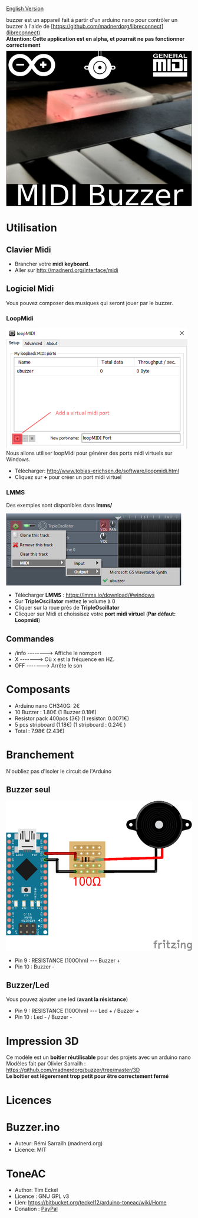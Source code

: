 [English Version](https://github.com/madnerdorg/buzzer/)

buzzer est un appareil fait à partir d'un arduino nano pour contrôler un buzzer à l'aide de [https://github.com/madnerdorg/libreconnect](libreconnect)   
**Attention: Cette application est en alpha, et pourrait ne pas fonctionner correctement**      
![Midi Buzzer](https://github.com/madnerdorg/buzzer/raw/master/doc/thumbnail_buzzer.png)  
# Utilisation
## Clavier Midi
* Brancher votre **midi keyboard**.
* Aller sur http://madnerd.org/interface/midi

## Logiciel Midi
Vous pouvez composer des musiques qui seront jouer par le buzzer.   
### LoopMidi
![LoopMidi Add Midi Port](https://github.com/madnerdorg/buzzer/raw/master/doc/loopMidi.png)     
Nous allons utiliser loopMidi pour générer des ports midi virtuels sur Windows.
* Télécharger: http://www.tobias-erichsen.de/software/loopmidi.html   
* Cliquez sur **+** pour créer un port midi virtuel

### LMMS
Des exemples sont disponibles dans **lmms/**

![buzzer on LMMS](https://github.com/madnerdorg/buzzer/raw/master/doc/buzzer_lmms.png)
* Télécharger **LMMS** : https://lmms.io/download/#windows
* Sur **TripleOscillator** mettez le volume à 0
* Cliquer sur la roue près de **TripleOscillator**
* Clicquer sur Midi et choissisez votre **port midi virtuel** (**Par défaut: Loopmidi**)

## Commandes
* /info --------> Affiche le nom:port    
* X -------> Où x est la fréquence en HZ.
* OFF -------> Arrête le son    

# Composants
* Arduino nano CH340G: 2€    
* 10 Buzzer : 1.80€  (1 Buzzer:0.18€)  
* Resistor pack 400pcs (3€) (1 resistor: 0.0071€) 
* 5 pcs stripboard (1.18€) (1 stripboard : 0.24€ )  
* Total : 7.98€ (2.43€)   

# Branchement
N'oubliez pas d'isoler le circuit de l'Arduino  
## Buzzer seul
![UBuzzer Wiring](https://github.com/madnerdorg/buzzer/raw/master/doc/buzzer_wiring.png)   
* Pin 9 : RESISTANCE (100Ohm) --- Buzzer +   
* Pin 10 : Buzzer -    

## Buzzer/Led
Vous pouvez ajouter une led (**avant la résistance**)
* Pin 9 : RESISTANCE (100Ohm) --- Led + / Buzzer +   
* Pin 10 : Led - / Buzzer -    

# Impression 3D
Ce modèle est un **boitier réutilisable** pour des projets avec un arduino nano    
Modèles fait par Olivier Sarrailh : https://github.com/madnerdorg/buzzer/tree/master/3D    
**Le boitier est légerement trop petit pour être correctement fermé**

# Licences
# Buzzer.ino
* Auteur: Rémi Sarrailh (madnerd.org)   
* Licence: MIT

# ToneAC
* Author: Tim Eckel
* Licence : GNU GPL v3
* Lien: https://bitbucket.org/teckel12/arduino-toneac/wiki/Home
* Donation : [PayPal](https://bitbucket.org/teckel12/arduino-toneac/wiki/Home#!show-your-appreciation)
